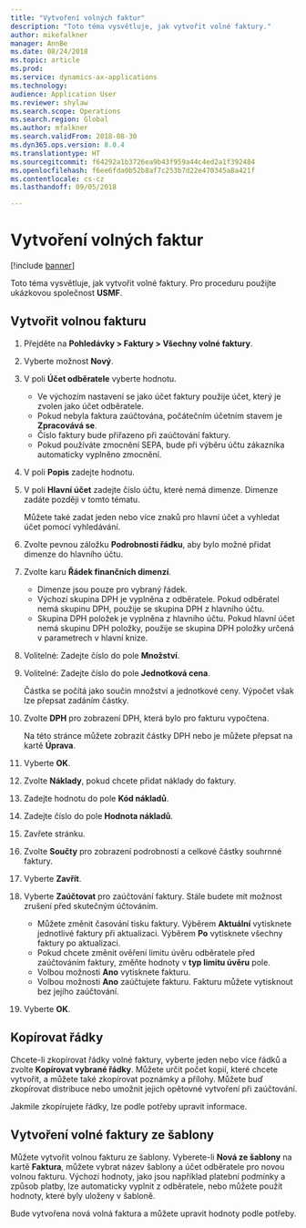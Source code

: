 ```yaml
--- 
title: "Vytvoření volných faktur"
description: "Toto téma vysvětluje, jak vytvořit volné faktury."
author: mikefalkner
manager: AnnBe
ms.date: 08/24/2018
ms.topic: article
ms.prod: 
ms.service: dynamics-ax-applications
ms.technology: 
audience: Application User
ms.reviewer: shylaw
ms.search.scope: Operations
ms.search.region: Global
ms.author: mfalkner
ms.search.validFrom: 2018-08-30
ms.dyn365.ops.version: 8.0.4
ms.translationtype: HT
ms.sourcegitcommit: f64292a1b3726ea9b43f959a44c4ed2a1f392484
ms.openlocfilehash: f6ee6fda0b52b8af7c253b7d22e470345a8a421f
ms.contentlocale: cs-cz
ms.lasthandoff: 09/05/2018

---
```


# <a name="create-free-text-invoices"></a>Vytvoření volných faktur

[!include [banner](../includes/banner.md)]

Toto téma vysvětluje, jak vytvořit volné faktury. Pro proceduru použijte ukázkovou společnost **USMF**.

## <a name="create-a-free-text-invoice"></a>Vytvořit volnou fakturu

1. Přejděte na **Pohledávky \> Faktury \> Všechny volné faktury**.
2. Vyberte možnost **Nový**.
3. V poli **Účet odběratele** vyberte hodnotu.

    * Ve výchozím nastavení se jako účet faktury použije účet, který je zvolen jako účet odběratele.
    * Pokud nebyla faktura zaúčtována, počátečním účetním stavem je **Zpracovává se**.
    * Číslo faktury bude přiřazeno při zaúčtování faktury.
    * Pokud používáte zmocnění SEPA, bude při výběru účtu zákazníka automaticky vyplněno zmocnění.

4. V poli **Popis** zadejte hodnotu.
5. V poli **Hlavní účet** zadejte číslo účtu, které nemá dimenze. Dimenze zadáte později v tomto tématu.

    Můžete také zadat jeden nebo více znaků pro hlavní účet a vyhledat účet pomocí vyhledávání.

6. Zvolte pevnou záložku **Podrobnosti řádku**, aby bylo možné přidat dimenze do hlavního účtu.
7. Zvolte karu **Řádek finančních dimenzí**.

    * Dimenze jsou pouze pro vybraný řádek.
    * Výchozí skupina DPH je vyplněna z odběratele. Pokud odběratel nemá skupinu DPH, použije se skupina DPH z hlavního účtu.
    * Skupina DPH položek je vyplněna z hlavního účtu. Pokud hlavní účet nemá skupinu DPH položky, použije se skupina DPH položky určená v parametrech v hlavní knize.

8. Volitelné: Zadejte číslo do pole **Množství**.
9. Volitelné: Zadejte číslo do pole **Jednotková cena**.

    Částka se počítá jako součin množství a jednotkové ceny. Výpočet však lze přepsat zadáním částky.

10. Zvolte **DPH** pro zobrazení DPH, která bylo pro fakturu vypočtena.

    Na této stránce můžete zobrazit částky DPH nebo je můžete přepsat na kartě **Úprava**.

11. Vyberte **OK**.
12. Zvolte **Náklady**, pokud chcete přidat náklady do faktury.
13. Zadejte hodnotu do pole **Kód nákladů**.
14. Zadejte číslo do pole **Hodnota nákladů**.
15. Zavřete stránku.
16. Zvolte **Součty** pro zobrazení podrobností a celkové částky souhrnné faktury.
17. Vyberte **Zavřít**.
18. Vyberte **Zaúčtovat** pro zaúčtování faktury. Stále budete mít možnost zrušení před skutečným účtováním.

    * Můžete změnit časování tisku faktury. Výběrem **Aktuální** vytisknete jednotlivé faktury při aktualizaci. Výběrem **Po** vytisknete všechny faktury po aktualizaci.
    * Pokud chcete změnit ověření limitu úvěru odběratele před zaúčtováním faktury, změňte hodnoty v **typ limitu úvěru** pole.
    * Volbou možnosti **Ano** vytisknete fakturu.
    * Volbou možnosti **Ano** zaúčtujete fakturu. Fakturu můžete vytisknout bez jejího zaúčtování.

19. Vyberte **OK**.

## <a name="copy-lines"></a>Kopírovat řádky
Chcete-li zkopírovat řádky volné faktury, vyberte jeden nebo více řádků a zvolte **Kopírovat vybrané řádky**. Můžete určit počet kopií, které chcete vytvořit, a můžete také zkopírovat poznámky a přílohy. Můžete buď zkopírovat distribuce nebo umožnit jejich opětovné vytvoření při zaúčtování.

Jakmile zkopírujete řádky, lze podle potřeby upravit informace.

## <a name="create-a-free-text-invoice-from-a-template"></a>Vytvoření volné faktury ze šablony
Můžete vytvořit volnou fakturu ze šablony. Vyberete-li **Nová ze šablony** na kartě **Faktura**, můžete vybrat název šablony a účet odběratele pro novou volnou fakturu. Výchozí hodnoty, jako jsou například platební podmínky a způsob platby, lze automaticky vyplnit z odběratele, nebo můžete použít hodnoty, které byly uloženy v šabloně.

Bude vytvořena nová volná faktura a můžete upravit hodnoty podle potřeby.

